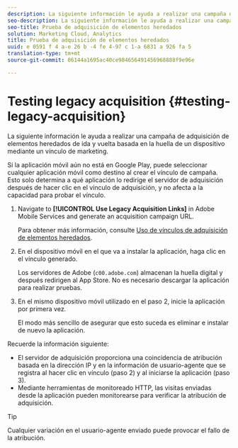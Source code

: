 ```yaml
---
description: La siguiente información le ayuda a realizar una campaña de adquisición de elementos heredados de ida y vuelta basada en la huella de un dispositivo mediante un vínculo de marketing.
seo-description: La siguiente información le ayuda a realizar una campaña de adquisición de elementos heredados de ida y vuelta basada en la huella de un dispositivo mediante un vínculo de marketing.
seo-title: Prueba de adquisición de elementos heredados
solution: Marketing Cloud, Analytics
title: Prueba de adquisición de elementos heredados
uuid: e 0591 f 4 a-e 26 b -4 fe 4-97 c 1-a 6831 a 926 fa 5
translation-type: tm+mt
source-git-commit: 06144a1695ac40ce984656491456968888f9e96e

---
```



# Testing legacy acquisition {#testing-legacy-acquisition}

La siguiente información le ayuda a realizar una campaña de adquisición de elementos heredados de ida y vuelta basada en la huella de un dispositivo mediante un vínculo de marketing.

Si la aplicación móvil aún no está en Google Play, puede seleccionar cualquier aplicación móvil como destino al crear el vínculo de campaña. Esto solo determina a qué aplicación lo redirige el servidor de adquisición después de hacer clic en el vínculo de adquisición, y no afecta a la capacidad para probar el vínculo.

1. Navigate to **[!UICONTROL Use Legacy Acquisition Links]** in Adobe Mobile Services and generate an acquisition campaign URL.

   Para obtener más información, consulte [Uso de vínculos de adquisición de elementos heredados](/help/using/acquisition-main/c-marketing-links-builder/t-create-edit-adobe-links/c-use-legacy-acquisition-links/c-use-legacy-acquisition-links.md).

1. En el dispositivo móvil en el que va a instalar la aplicación, haga clic en el vínculo generado.

   Los servidores de Adobe (`c00.adobe.com`) almacenan la huella digital y después redirigen al App Store. No es necesario descargar la aplicación para realizar pruebas.

1. En el mismo dispositivo móvil utilizado en el paso 2, inicie la aplicación por primera vez.

   El modo más sencillo de asegurar que esto suceda es eliminar e instalar de nuevo la aplicación.

Recuerde la información siguiente:

* El servidor de adquisición proporciona una coincidencia de atribución basada en la dirección IP y en la información de usuario-agente que se registra al hacer clic en vínculo (paso 2) y al iniciarse la aplicación (paso 3).
* Mediante herramientas de monitoreado HTTP, las visitas enviadas desde la aplicación pueden monitorearse para verificar la atribución de adquisición.

>[!TIP]
>
>Cualquier variación en el usuario-agente enviado puede provocar el fallo de la atribución.
